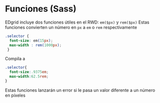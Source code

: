 # Funciones (Sass)
EDgrid incluye dos funciones útiles en el RWD: `em($px)` y `rem($px)`
Estas funciones convierten un número en `px` a `em` o `rem` respectivamente

```css
.selector {
  font-size: em(15px);
  max-width : rem(1000px);
 }
```
Compila a

```css
.selector{
  font-size:.9375em;
  max-width:62.5rem;
}
```
Estas funciones lanzarán un error si le pasa un valor diferente a un número en píxeles
